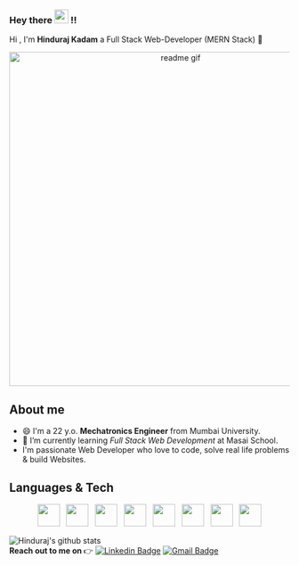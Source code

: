 
### Hey there <img src="https://media.giphy.com/media/hvRJCLFzcasrR4ia7z/giphy.gif" width="25px"> !!
Hi , I'm <b>Hinduraj Kadam</b> a Full Stack Web-Developer (MERN Stack) :wave:
<p align="center">
<img alt="readme gif" src="https://cdn.dribbble.com/users/1292677/screenshots/6139167/avento.gif" width="600px">
</p>

## About me
- :smile: I'm a 22 y.o. <b>Mechatronics Engineer</b> from Mumbai University.
- :seedling: I’m currently learning <i>Full Stack Web Development</i> at Masai School.
-  I'm passionate Web Developer who love to code, solve real life problems & build Websites.


## Languages & Tech
<p align='center'>
    <img height="40" src="https://www.flaticon.com/svg/static/icons/svg/1216/1216733.svg">&nbsp;&nbsp;
    <img height="40" src="https://www.flaticon.com/svg/static/icons/svg/732/732190.svg">&nbsp;&nbsp;
    <img height="40" src="https://www.vectorlogo.zone/logos/javascript/javascript-horizontal.svg">&nbsp;&nbsp;
    <img height="40" src="https://www.vectorlogo.zone/logos/reactjs/reactjs-ar21.svg">&nbsp;&nbsp;
    <img height="40" src="https://raw.githubusercontent.com/prplx/svg-logos/master/svg/redux.svg">&nbsp;&nbsp;
    <img height="40" src="https://www.vectorlogo.zone/logos/nodejs/nodejs-horizontal.svg">&nbsp;&nbsp;
    <img height="40" src="https://www.vectorlogo.zone/logos/expressjs/expressjs-ar21.svg">&nbsp;&nbsp;
    <img height="40" src="https://www.vectorlogo.zone/logos/mongodb/mongodb-ar21.svg"> 
</p>

![Hinduraj's github stats](https://github-readme-stats.vercel.app/api?username=Hinduraj8199&show_icons=true&theme=dark)
<br/>
 <b> Reach out to me on </b> :point_right: [![Linkedin Badge](https://img.shields.io/badge/-Linkedin-4169E1?style=flat-square&logo=Linkedin&logoColor=white&&link=https://www.linkedin.com/in/vividha-rawat-761905143/)](https://www.linkedin.com/in/hinduraj-kadam/)
[![Gmail Badge](https://img.shields.io/badge/-Gmail-c14438?style=flat-square&logo=Gmail&logoColor=white&link=mailto:rvividha@gmail.com)](mailto:hindurajkkadam123@gmail.com)
